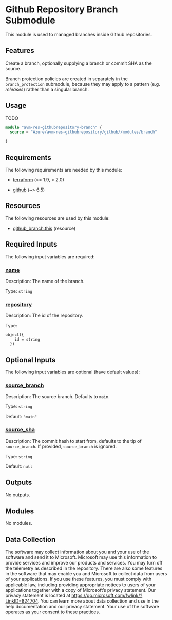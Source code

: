 <!-- BEGIN_TF_DOCS -->
# Github Repository Branch Submodule

This module is used to managed branches inside Github repositories.

## Features

Create a branch, optionally supplying a branch or commit SHA as the source.

Branch protection policies are created in separately in the `branch_protection` submodule, because they may apply to a pattern (e.g. *releases*) rather than a singular branch.

## Usage

TODO

```terraform
module "avm-res-githubrepository-branch" {
  source = "Azure/avm-res-githubrepository/github//modules/branch"

}
```

<!-- markdownlint-disable MD033 -->
## Requirements

The following requirements are needed by this module:

- <a name="requirement_terraform"></a> [terraform](#requirement\_terraform) (>= 1.9, < 2.0)

- <a name="requirement_github"></a> [github](#requirement\_github) (~> 6.5)

## Resources

The following resources are used by this module:

- [github_branch.this](https://registry.terraform.io/providers/integrations/github/latest/docs/resources/branch) (resource)

<!-- markdownlint-disable MD013 -->
## Required Inputs

The following input variables are required:

### <a name="input_name"></a> [name](#input\_name)

Description: The name of the branch.

Type: `string`

### <a name="input_repository"></a> [repository](#input\_repository)

Description: The id of the repository.

Type:

```hcl
object({
    id = string
  })
```

## Optional Inputs

The following input variables are optional (have default values):

### <a name="input_source_branch"></a> [source\_branch](#input\_source\_branch)

Description: The source branch.  Defaults to `main`.

Type: `string`

Default: `"main"`

### <a name="input_source_sha"></a> [source\_sha](#input\_source\_sha)

Description: The commit hash to start from, defaults to the tip of `source_branch`.  If provided, `source_branch` is ignored.

Type: `string`

Default: `null`

## Outputs

No outputs.

## Modules

No modules.

<!-- markdownlint-disable-next-line MD041 -->
## Data Collection

The software may collect information about you and your use of the software and send it to Microsoft. Microsoft may use this information to provide services and improve our products and services. You may turn off the telemetry as described in the repository. There are also some features in the software that may enable you and Microsoft to collect data from users of your applications. If you use these features, you must comply with applicable law, including providing appropriate notices to users of your applications together with a copy of Microsoft’s privacy statement. Our privacy statement is located at <https://go.microsoft.com/fwlink/?LinkID=824704>. You can learn more about data collection and use in the help documentation and our privacy statement. Your use of the software operates as your consent to these practices.
<!-- END_TF_DOCS -->